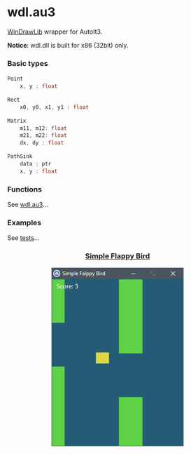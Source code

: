# wdl.au3
[WinDrawLib](https://github.com/mity/windrawlib) wrapper for AutoIt3.

**Notice**: wdl.dll is built for x86 (32bit) only.

### Basic types

```c++
Point
    x, y : float
```

```c++
Rect
    x0, y0, x1, y1 : float
```

```c++
Matrix
    m11, m12: float
    m21, m22: float
    dx, dy : float
```

```c++
PathSink
    data : ptr
    x, y : float

```

### Functions

See [wdl.au3](https://github.com/small-autoit/wdl.au3/blob/master/wdl.au3)...

### Examples

See [tests](https://github.com/small-autoit/wdl.au3/tree/master/tests)...


<h3 align='center'>
    <a href='https://github.com/small-autoit/wdl.au3/blob/master/tests/flappy_bird.au3'>Simple Flappy Bird</a>
</h3>
<p align='center'>
    <img src='https://github.com/small-autoit/wdl.au3/blob/master/tests/falppy_bird_demo.png?raw=true'>
</p>
